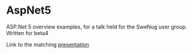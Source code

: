 # AspNet5
ASP.Net 5 overview examples, for a talk held for the SweNug user group. Written for beta4

Link to the matching [presentation](https://sway.com/06EGLjGdhQs8WMjx "SWAY presentation")

